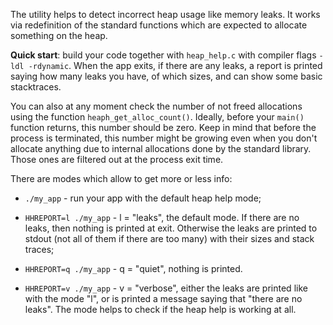 The utility helps to detect incorrect heap usage like memory leaks. It works via
redefinition of the standard functions which are expected to allocate something
on the heap.

**Quick start**: build your code together with `heap_help.c` with compiler flags
`-ldl -rdynamic`. When the app exits, if there are any leaks, a report is
printed saying how many leaks you have, of which sizes, and can show some basic
stacktraces.

You can also at any moment check the number of not freed allocations using the
function `heaph_get_alloc_count()`. Ideally, before your `main()` function
returns, this number should be zero. Keep in mind that before the process is
terminated, this number might be growing even when you don't allocate anything
due to internal allocations done by the standard library. Those ones are
filtered out at the process exit time.

There are modes which allow to get more or less info:

* `./my_app` - run your app with the default heap help mode;

* `HHREPORT=l ./my_app` - l = "leaks", the default mode. If there are no leaks,
  then nothing is printed at exit. Otherwise the leaks are printed to stdout
  (not all of them if there are too many) with their sizes and stack traces;

* `HHREPORT=q ./my_app` - q = "quiet", nothing is printed.

* `HHREPORT=v ./my_app` - v = "verbose", either the leaks are printed like with
  the mode "l", or is printed a message saying that "there are no leaks". The
  mode helps to check if the heap help is working at all.
